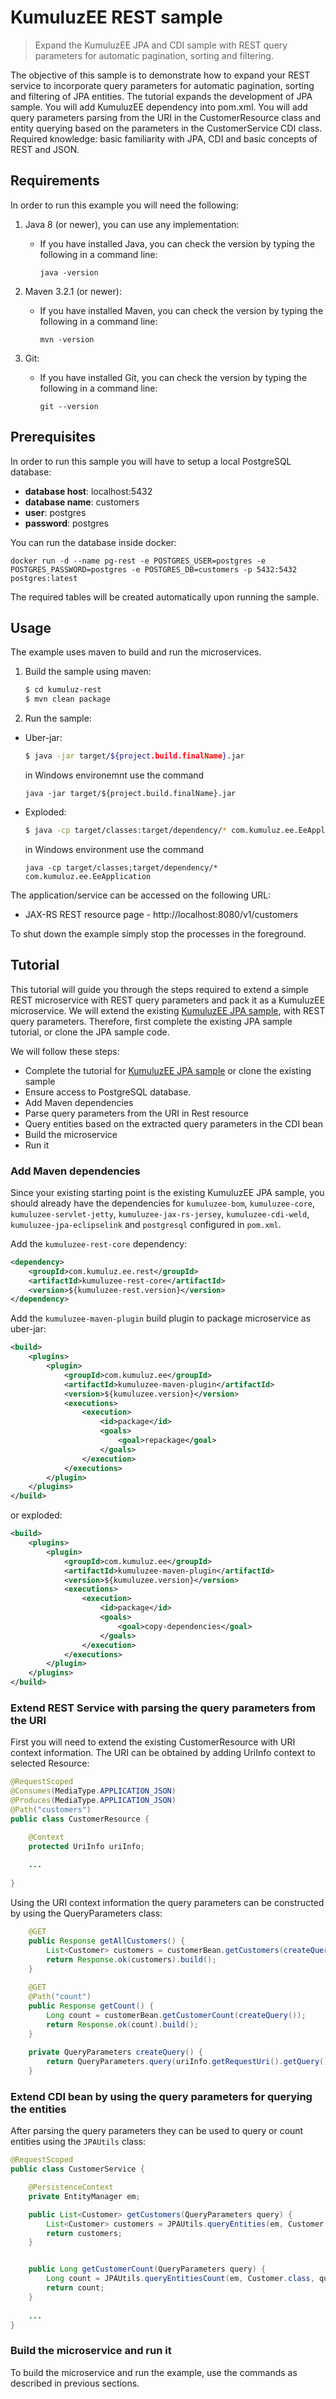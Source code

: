 # KumuluzEE REST sample

> Expand the KumuluzEE JPA and CDI sample with REST query parameters for automatic pagination, sorting and filtering.

The objective of this sample is to demonstrate how to expand your REST service to incorporate query parameters for automatic pagination, sorting and filtering of JPA entities. The tutorial expands the development of JPA sample. You will add KumuluzEE dependency into pom.xml. You will add query parameters parsing from the URI in the CustomerResource class and entity querying based on the parameters in the CustomerService CDI class. Required knowledge: basic familiarity with JPA, CDI and basic concepts of REST and JSON.

## Requirements

In order to run this example you will need the following:

1. Java 8 (or newer), you can use any implementation:
    * If you have installed Java, you can check the version by typing the following in a command line:
        
        ```
        java -version
        ```

2. Maven 3.2.1 (or newer):
    * If you have installed Maven, you can check the version by typing the following in a command line:
        
        ```
        mvn -version
        ```
3. Git:
    * If you have installed Git, you can check the version by typing the following in a command line:
    
        ```
        git --version
        ```
    

## Prerequisites

In order to run this sample you will have to setup a local PostgreSQL database:
- __database host__: localhost:5432
- __database name__: customers
- __user__: postgres
- __password__: postgres

You can run the database inside docker:
```
docker run -d --name pg-rest -e POSTGRES_USER=postgres -e POSTGRES_PASSWORD=postgres -e POSTGRES_DB=customers -p 5432:5432 postgres:latest
```

The required tables will be created automatically upon running the sample.

## Usage

The example uses maven to build and run the microservices.

1. Build the sample using maven:

    ```bash
    $ cd kumuluz-rest
    $ mvn clean package
    ```

2. Run the sample:
* Uber-jar:

    ```bash
    $ java -jar target/${project.build.finalName}.jar
    ```
    
    in Windows environemnt use the command
    ```batch
    java -jar target/${project.build.finalName}.jar
    ```

* Exploded:

    ```bash
    $ java -cp target/classes:target/dependency/* com.kumuluz.ee.EeApplication
    ```
    
    in Windows environment use the command
    ```batch
    java -cp target/classes;target/dependency/* com.kumuluz.ee.EeApplication
    ```
    
    
The application/service can be accessed on the following URL:
* JAX-RS REST resource page - http://localhost:8080/v1/customers

To shut down the example simply stop the processes in the foreground.

## Tutorial
This tutorial will guide you through the steps required to extend a simple REST microservice with REST query 
parameters and pack it as a KumuluzEE microservice. We will extend the existing [KumuluzEE JPA sample](https://github.com/kumuluz/kumuluzee-samples/tree/master/jpa), with REST query parameters. Therefore, first complete the existing 
JPA sample tutorial, or clone the JPA sample code.

We will follow these steps:
* Complete the tutorial for [KumuluzEE JPA sample](https://github.com/kumuluz/kumuluzee-samples/tree/master/jpa) or clone the existing sample
* Ensure access to PostgreSQL database.
* Add Maven dependencies
* Parse query parameters from the URI in Rest resource
* Query entities based on the extracted query parameters in the CDI bean
* Build the microservice
* Run it

### Add Maven dependencies

Since your existing starting point is the existing KumuluzEE JPA sample, you should already have the dependencies for `kumuluzee-bom`, `kumuluzee-core`, `kumuluzee-servlet-jetty`, `kumuluzee-jax-rs-jersey`, `kumuluzee-cdi-weld`, `kumuluzee-jpa-eclipselink` and `postgresql` configured in `pom.xml`.

Add the `kumuluzee-rest-core` dependency:
```xml
<dependency>
    <groupId>com.kumuluz.ee.rest</groupId>
    <artifactId>kumuluzee-rest-core</artifactId>
    <version>${kumuluzee-rest.version}</version>
</dependency>
```

Add the `kumuluzee-maven-plugin` build plugin to package microservice as uber-jar:

```xml
<build>
    <plugins>
        <plugin>
            <groupId>com.kumuluz.ee</groupId>
            <artifactId>kumuluzee-maven-plugin</artifactId>
            <version>${kumuluzee.version}</version>
            <executions>
                <execution>
                    <id>package</id>
                    <goals>
                        <goal>repackage</goal>
                    </goals>
                </execution>
            </executions>
        </plugin>
    </plugins>
</build>
```

or exploded:

```xml
<build>
    <plugins>
        <plugin>
            <groupId>com.kumuluz.ee</groupId>
            <artifactId>kumuluzee-maven-plugin</artifactId>
            <version>${kumuluzee.version}</version>
            <executions>
                <execution>
                    <id>package</id>
                    <goals>
                        <goal>copy-dependencies</goal>
                    </goals>
                </execution>
            </executions>
        </plugin>
    </plugins>
</build>
```

### Extend REST Service with parsing the query parameters from the URI

First you will need to extend the existing CustomerResource with URI context information. The URI can be obtained by adding UriInfo context to selected Resource:

```java
@RequestScoped
@Consumes(MediaType.APPLICATION_JSON)
@Produces(MediaType.APPLICATION_JSON)
@Path("customers")
public class CustomerResource {

    @Context
    protected UriInfo uriInfo;
    
    ...
    
}
```

Using the URI context information the query parameters can be constructed by using the QueryParameters class:

```java
    @GET
    public Response getAllCustomers() {
        List<Customer> customers = customerBean.getCustomers(createQuery());
        return Response.ok(customers).build();
    }
    
    @GET
    @Path("count")
    public Response getCount() {
        Long count = customerBean.getCustomerCount(createQuery());
        return Response.ok(count).build();
    }
    
    private QueryParameters createQuery() {
        return QueryParameters.query(uriInfo.getRequestUri().getQuery()).defaultOffset(0).defaultLimit(10).build();
    }
```

### Extend CDI bean by using the query parameters for querying the entities

After parsing the query parameters they can be used to query or count entities using the `JPAUtils` class:
```java
@RequestScoped
public class CustomerService {

    @PersistenceContext
    private EntityManager em;

    public List<Customer> getCustomers(QueryParameters query) {
        List<Customer> customers = JPAUtils.queryEntities(em, Customer.class, query);
        return customers;
    }


    public Long getCustomerCount(QueryParameters query) {
        Long count = JPAUtils.queryEntitiesCount(em, Customer.class, query);
        return count;
    }
    
    ...
}
```

### Build the microservice and run it

To build the microservice and run the example, use the commands as described in previous sections.
